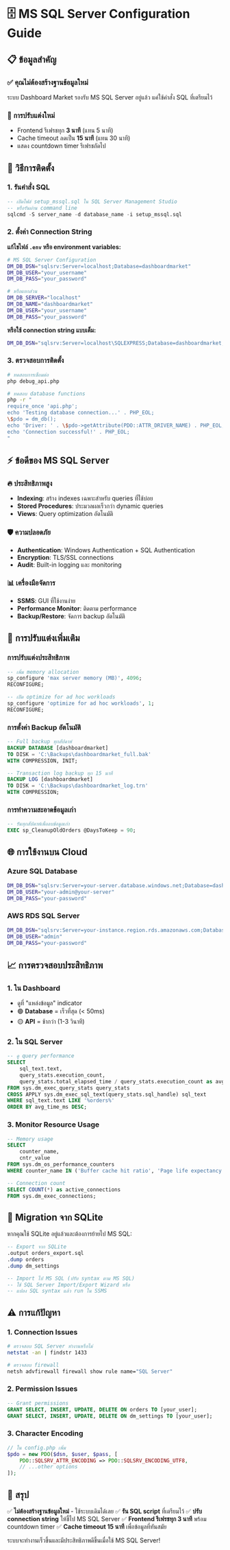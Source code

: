 # 🗄️ MS SQL Server Configuration Guide

## 📋 ข้อมูลสำคัญ

### ✅ **คุณไม่ต้องสร้างฐานข้อมูลใหม่**
ระบบ Dashboard Market รองรับ MS SQL Server อยู่แล้ว แค่ใช้คำสั่ง SQL ที่เตรียมไว้

### 🔄 **การปรับแต่งใหม่**
- Frontend รีเฟรชทุก **3 นาที** (แทน 5 นาที)
- Cache timeout ลดเป็น **15 นาที** (แทน 30 นาที)
- แสดง countdown timer รีเฟรชถัดไป

## 🚀 วิธีการติดตั้ง

### 1. รันคำสั่ง SQL
```sql
-- เปิดไฟล์ setup_mssql.sql ใน SQL Server Management Studio
-- หรือรันผ่าน command line
sqlcmd -S server_name -d database_name -i setup_mssql.sql
```

### 2. ตั้งค่า Connection String

**แก้ไขไฟล์ `.env` หรือ environment variables:**
```bash
# MS SQL Server Configuration
DM_DB_DSN="sqlsrv:Server=localhost;Database=dashboardmarket"
DM_DB_USER="your_username"
DM_DB_PASS="your_password"

# หรือแยกส่วน
DM_DB_SERVER="localhost"
DM_DB_NAME="dashboardmarket" 
DM_DB_USER="your_username"
DM_DB_PASS="your_password"
```

**หรือใช้ connection string แบบเต็ม:**
```bash
DM_DB_DSN="sqlsrv:Server=localhost\SQLEXPRESS;Database=dashboardmarket;TrustServerCertificate=true"
```

### 3. ตรวจสอบการติดตั้ง
```bash
# ทดสอบการเชื่อมต่อ
php debug_api.php

# ทดสอบ database functions
php -r "
require_once 'api.php';
echo 'Testing database connection...' . PHP_EOL;
\$pdo = dm_db();
echo 'Driver: ' . \$pdo->getAttribute(PDO::ATTR_DRIVER_NAME) . PHP_EOL;
echo 'Connection successful!' . PHP_EOL;
"
```

## ⚡ ข้อดีของ MS SQL Server

### 🔥 ประสิทธิภาพสูง
- **Indexing**: สร้าง indexes เฉพาะสำหรับ queries ที่ใช้บ่อย
- **Stored Procedures**: ประมวลผลเร็วกว่า dynamic queries
- **Views**: Query optimization อัตโนมัติ

### 🛡️ ความปลอดภัย
- **Authentication**: Windows Authentication + SQL Authentication
- **Encryption**: TLS/SSL connections
- **Audit**: Built-in logging และ monitoring

### 📊 เครื่องมือจัดการ
- **SSMS**: GUI ที่ใช้งานง่าย
- **Performance Monitor**: ติดตาม performance
- **Backup/Restore**: จัดการ backup อัตโนมัติ

## 🔧 การปรับแต่งเพิ่มเติม

### การปรับแต่งประสิทธิภาพ
```sql
-- เพิ่ม memory allocation
sp_configure 'max server memory (MB)', 4096;
RECONFIGURE;

-- เปิด optimize for ad hoc workloads
sp_configure 'optimize for ad hoc workloads', 1;
RECONFIGURE;
```

### การตั้งค่า Backup อัตโนมัติ
```sql
-- Full backup ทุกสัปดาห์
BACKUP DATABASE [dashboardmarket] 
TO DISK = 'C:\Backups\dashboardmarket_full.bak'
WITH COMPRESSION, INIT;

-- Transaction log backup ทุก 15 นาที
BACKUP LOG [dashboardmarket] 
TO DISK = 'C:\Backups\dashboardmarket_log.trn'
WITH COMPRESSION;
```

### การทำความสะอาดข้อมูลเก่า
```sql
-- รันทุกสัปดาห์เพื่อลบข้อมูลเก่า
EXEC sp_CleanupOldOrders @DaysToKeep = 90;
```

## 🌐 การใช้งานบน Cloud

### Azure SQL Database
```bash
DM_DB_DSN="sqlsrv:Server=your-server.database.windows.net;Database=dashboardmarket;Encrypt=yes;TrustServerCertificate=no"
DM_DB_USER="your-admin@your-server"
DM_DB_PASS="your-password"
```

### AWS RDS SQL Server
```bash
DM_DB_DSN="sqlsrv:Server=your-instance.region.rds.amazonaws.com;Database=dashboardmarket;Encrypt=yes"
DM_DB_USER="admin"
DM_DB_PASS="your-password"
```

## 📈 การตรวจสอบประสิทธิภาพ

### 1. ใน Dashboard
- ดูที่ "แหล่งข้อมูล" indicator
- 🟢 **Database** = เร็วที่สุด (< 50ms)
- 🟡 **API** = ช้ากว่า (1-3 วินาที)

### 2. ใน SQL Server
```sql
-- ดู query performance
SELECT 
    sql_text.text,
    query_stats.execution_count,
    query_stats.total_elapsed_time / query_stats.execution_count as avg_time_ms
FROM sys.dm_exec_query_stats query_stats
CROSS APPLY sys.dm_exec_sql_text(query_stats.sql_handle) sql_text
WHERE sql_text.text LIKE '%orders%'
ORDER BY avg_time_ms DESC;
```

### 3. Monitor Resource Usage
```sql
-- Memory usage
SELECT 
    counter_name,
    cntr_value
FROM sys.dm_os_performance_counters
WHERE counter_name IN ('Buffer cache hit ratio', 'Page life expectancy');

-- Connection count
SELECT COUNT(*) as active_connections
FROM sys.dm_exec_connections;
```

## 🔄 Migration จาก SQLite

หากคุณใช้ SQLite อยู่แล้วและต้องการย้ายไป MS SQL:

```sql
-- Export จาก SQLite
.output orders_export.sql
.dump orders
.dump dm_settings

-- Import ไป MS SQL (ปรับ syntax ตาม MS SQL)
-- ใช้ SQL Server Import/Export Wizard หรือ
-- แปลง SQL syntax แล้ว run ใน SSMS
```

## ⚠️ การแก้ปัญหา

### 1. Connection Issues
```bash
# ตรวจสอบ SQL Server ทำงานหรือไม่
netstat -an | findstr 1433

# ตรวจสอบ firewall
netsh advfirewall firewall show rule name="SQL Server"
```

### 2. Permission Issues
```sql
-- Grant permissions
GRANT SELECT, INSERT, UPDATE, DELETE ON orders TO [your_user];
GRANT SELECT, INSERT, UPDATE, DELETE ON dm_settings TO [your_user];
```

### 3. Character Encoding
```php
// ใน config.php เพิ่ม
$pdo = new PDO($dsn, $user, $pass, [
    PDO::SQLSRV_ATTR_ENCODING => PDO::SQLSRV_ENCODING_UTF8,
    // ...other options
]);
```

## 🎯 สรุป

✅ **ไม่ต้องสร้างฐานข้อมูลใหม่** - ใช้ระบบเดิมได้เลย
✅ **รัน SQL script** ที่เตรียมไว้ 
✅ **ปรับ connection string** ให้ชี้ไป MS SQL Server
✅ **Frontend รีเฟรชทุก 3 นาที** พร้อม countdown timer
✅ **Cache timeout 15 นาที** เพื่อข้อมูลที่ทันสมัย

ระบบจะทำงานเร็วขึ้นและมีประสิทธิภาพดีขึ้นเมื่อใช้ MS SQL Server!
